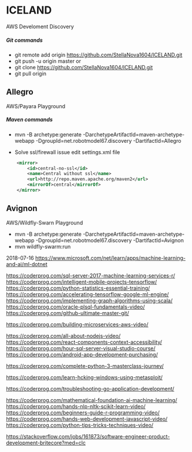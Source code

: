 # ICELAND
AWS Develoment Discovery

##### Git commands
* git remote add origin https://github.com/StellaNova1604/ICELAND.git
* git push -u origin master
 or
* git clone https://github.com/StellaNova1604/ICELAND.git
* git pull origin

## Allegro
AWS/Payara Playground

##### Maven commands
* mvn -B archetype:generate -DarchetypeArtifactId=maven-archetype-webapp -DgroupId=net.robotmodel67.discovery -DartifactId=Allegro

* Solve ssl/firewall issue edit settings.xml file
```xml
    <mirror>
        <id>central-no-ssl</id>
        <name>Central without ssl</name>
        <url>http://repo.maven.apache.org/maven2</url>
        <mirrorOf>central</mirrorOf>
    </mirror>
```

## Avignon
AWS/Wildfly-Swarn Playground

* mvn -B archetype:generate -DarchetypeArtifactId=maven-archetype-webapp -DgroupId=net.robotmodel67.discovery -DartifactId=Avignon
* mvn wildfly-swarm:run

2018-07-16
https://www.microsoft.com/net/learn/apps/machine-learning-and-ai/ml-dotnet

https://coderprog.com/sql-server-2017-machine-learning-services-r/
https://coderprog.com/intelligent-mobile-projects-tensorflow/
https://coderprog.com/python-statistics-essential-training/
https://coderprog.com/accelerating-tensorflow-google-ml-engine/
https://coderprog.com/implementing-graph-algorithms-using-scala/
https://coderprog.com/oracle-plsql-fundamentals-video/
https://coderprog.com/github-ultimate-master-git/

https://coderprog.com/building-microservices-aws-video/

https://coderprog.com/all-about-nodejs-video/
https://coderprog.com/react-components-context-accessibility/
https://coderprog.com/hour-sql-server-visual-studio-course/
https://coderprog.com/android-app-development-purchasing/

https://coderprog.com/complete-python-3-masterclass-journey/

https://coderprog.com/learn-hcking-windows-using-metasploit/

https://coderprog.com/troubleshooting-go-application-development/

https://coderprog.com/mathematical-foundation-ai-machine-learning/
https://coderprog.com/hands-nlp-nltk-scikit-learn-video/
https://coderprog.com/beginners-guide-r-programming-video/
https://coderprog.com/hands-web-development-javascript-video/
https://coderprog.com/python-tips-tricks-techniques-video/


https://stackoverflow.com/jobs/161873/software-engineer-product-development-britecore?med=clc
